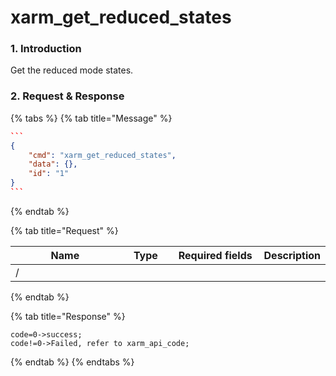 # xarm\_get\_reduced\_states

### 1. Introduction

Get the reduced mode states.

### 2. Request & Response

{% tabs %}
{% tab title="Message" %}
````json
```
{
    "cmd": "xarm_get_reduced_states",
    "data": {},
    "id": "1"
}
```
````
{% endtab %}

{% tab title="Request" %}
<table data-full-width="true"><thead><tr><th width="206">Name</th><th width="79">Type</th><th width="146">Required fields</th><th>Description</th></tr></thead><tbody><tr><td>/</td><td></td><td></td><td></td></tr></tbody></table>
{% endtab %}

{% tab title="Response" %}
```
code=0->success;
code!=0->Failed, refer to xarm_api_code;
```
{% endtab %}
{% endtabs %}


